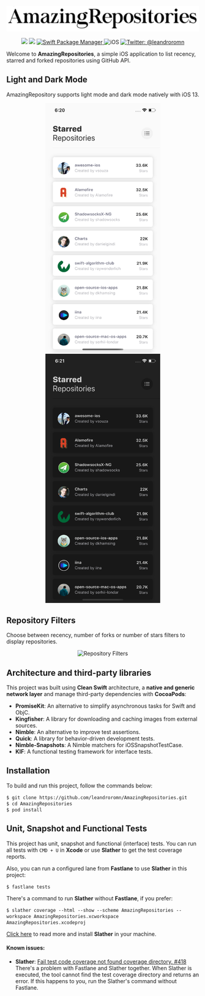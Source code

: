 <p align="center">
    <img src="repository-images/amazing-repositories-logo.png" width="600" max-width="90%" alt="AmazingRepositories" />
</p>

<p align="center">
    <img src="https://img.shields.io/badge/Swift-5.1-orange.svg" />
    <img src="https://img.shields.io/badge/Xcode-11.2.1-orange.svg" />
    <a href="https://cocoapods.org">
        <img src="https://img.shields.io/badge/cocoapods-compatible-brightgreen.svg?style=flat" alt="Swift Package Manager" />
    </a>
     <img src="https://img.shields.io/badge/platforms-iOS-brightgreen.svg?style=flat" alt="iOS" />
    <a href="https://twitter.com/leandroromn" target="_blank">
        <img src="https://img.shields.io/badge/twitter-@leandroromn-blue.svg?style=flat" alt="Twitter: @leandroromn" />
    </a>
</p>

Welcome to **AmazingRepositories**, a simple iOS application to list recency, starred and forked repositories using GitHub API.

## Light and Dark Mode
AmazingRepository supports light mode and dark mode natively with iOS 13.

<p align="center">
    <img src="repository-images/light-mode.png" width="300" max-width="40%" alt="App with light mode" />
    <img src="repository-images/dark-mode.png" width="300" max-width="40%" alt="App with dark mode" />
</p>

## Repository Filters
Choose between recency, number of forks or number of stars filters to display repositories.

<p align="center">
    <img src="https://media.giphy.com/media/XccxxE6tKXVAGRizjm/giphy.gif" width="300" max-width="40%" alt="Repository Filters" />
</p>

## Architecture and third-party libraries
This project was built using **Clean Swift** architecture, a **native and generic network layer** and manage third-party dependencies with **CocoaPods**:
- **PromiseKit**: An alternative to simplify asynchronous tasks for Swift and ObjC.
- **Kingfisher**: A library for downloading and caching images from external sources.
- **Nimble**: An alternative to improve test assertions.
- **Quick**: A library for behavior-driven development tests.
- **Nimble-Snapshots**: A Nimble matchers for iOSSnapshotTestCase.
- **KIF**: A functional testing framework for interface tests.

## Installation
To build and run this project, follow the commands below:
```
$ git clone https://github.com/leandroromn/AmazingRepositories.git
$ cd AmazingRepositories
$ pod install
```

## Unit, Snapshot and Functional Tests
This project has unit, snapshot and functional (interface) tests. You can run all tests with `CMD + U` in **Xcode** or use **Slather** to get the test coverage reports.

Also, you can run a configured lane from **Fastlane** to use **Slather** in this project:
```
$ fastlane tests
```

There's a command to run **Slather** without **Fastlane**, if you prefer:
```
$ slather coverage --html --show --scheme AmazingRepositories --workspace AmazingRepositories.xcworkspace AmazingRepositories.xcodeproj
```

[Click here](https://github.com/SlatherOrg/slather#installation) to read more and install **Slather** in your machine.

#### Known issues:
- **Slather**: [Fail test code coverage not found coverage directory. #418](https://github.com/SlatherOrg/slather/issues/418)<br/>
There's a problem with Fastlane and Slather together. When Slather is executed, the tool cannot find the test coverage directory and returns an error. If this happens to you, run the Slather's command without Fastlane.
